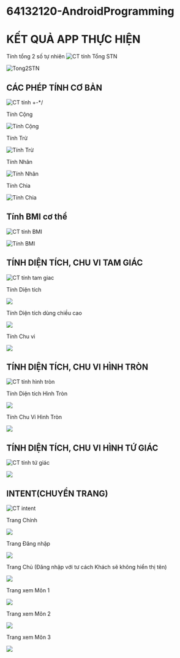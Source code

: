 # 64132120-AndroidProgramming

#        KẾT QUẢ APP THỰC HIỆN

Tính tổng 2 số tự nhiên
![CT tính Tổng STN](Ex3_SimpleSumApp)

![Tong2STN](Anh_App/Tong2sotunhien.png)

##    CÁC PHÉP TÍNH CƠ BẢN

![CT tính +-*/](Ex4_AddSubMulDiv_Onclick)

Tính Cộng

![Tính Cộng](Anh_App/TinhTong.png)

Tính Trừ

![Tính Trừ](Anh_App/TinhTru.png)

Tính Nhân

![Tính Nhân](Anh_App/TinhNhan.png)

Tính Chia

![Tính Chia](Anh_App/TinhChia.png)

##    Tính BMI cơ thể

![CT tính BMI](TinhBMI)

![Tính BMI](Anh_App/TinhBMI.png)

##    TÍNH DIỆN TÍCH, CHU VI TAM GIÁC

![CT tính tam giac](ChuViDienTich_HinhTamGiac)

Tính Diện tích

![](Anh_App/DTTamGiac.png)

Tính Diện tích dùng chiều cao

![](Anh_App/DTTamGiacCoH.png)

Tính Chu vi

![](Anh_App/ChuViTamGiac.png)

##    TÍNH DIỆN TÍCH, CHU VI HÌNH TRÒN

![CT tính hình tròn](ChuViDienTich_HinhTron)

Tính Diện tích Hình Tròn

![](Anh_App/DTHinhTron.png)

Tính Chu Vi Hình Tròn

![](Anh_App/CVHinhTron.png)

##    TÍNH DIỆN TÍCH, CHU VI HÌNH TỨ GIÁC

![CT tính tứ giác](ChuViDienTich_HinhTuGIac)

![](Anh_App/ChuViDienTich_HinhTuGiac.png)


##    INTENT(CHUYỂN TRANG)

![CT intent](Ex7_IntentLogin)

Trang Chính

![](Anh_App/Intent_Main.png)

Trang Đăng nhập 

![](Anh_App/Intent_Login.png)

Trang Chủ 
(Đăng nhập với tư cách Khách sẽ không hiển thị tên)

![](Anh_App/Intent_Home.png)

Trang xem Môn 1

![](Anh_App/Intent_Home_Mon1.png)

Trang xem Môn 2

![](Anh_App/Intent_Home_Mon2.png)

Trang xem Môn 3

![](Anh_App/Intent_Home_Mon3.png)

